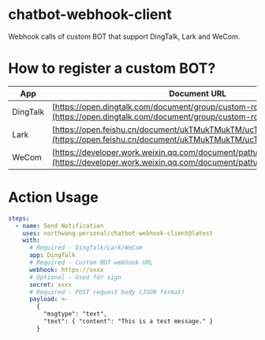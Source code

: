 # chatbot-webhook-client

Webhook calls of custom BOT that support DingTalk, Lark and WeCom.

# How to register a custom BOT?

| App      | Document URL                                                                                                                           |
| -------- | -------------------------------------------------------------------------------------------------------------------------------------- |
| DingTalk | [https://open.dingtalk.com/document/group/custom-robot-access](https://open.dingtalk.com/document/group/custom-robot-access)           |
| Lark     | [https://open.feishu.cn/document/ukTMukTMukTM/ucTM5YjL3ETO24yNxkjN](https://open.feishu.cn/document/ukTMukTMukTM/ucTM5YjL3ETO24yNxkjN) |
| WeCom    | [https://developer.work.weixin.qq.com/document/path/91770](https://developer.work.weixin.qq.com/document/path/91770)                   |

# Action Usage

```yaml
steps:
  - name: Send Notification
    uses: northwang-personal/chatbot-webhook-client@latest
    with:
      # Required - DingTalk/Lark/WeCom
      app: DingTalk
      # Required - Custom BOT webhook URL
      webhook: https://xxxx
      # Optional - Used for sign
      secret: xxxx
      # Required - POST request body (JSON format)
      payload: >-
        {
          "msgtype": "text",
          "text": { "content": "This is a test message." }
        } 
```
